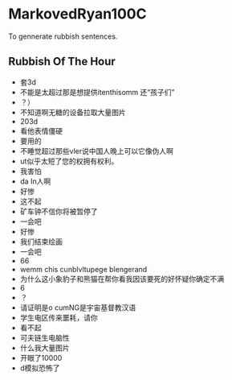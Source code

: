 # MarkovedRyan100C
To gennerate rubbish sentences.
## Rubbish Of The Hour
- 套3d
- 不能是太超过那是想提供itenthisomm 还“孩子们”
- ？）
- 不知道啊无糖的设备拉取大量图片
- 203d
- 看他表情僵硬
- 要用的
- 不睡觉超过那些vler说中国人晚上可以它像伪人啊
- ut似乎太短了您的权拥有权利。
- 我害怕
- da In人啊
- 好惨
- 这不起
- 矿车钟不信你将被暂停了
- 一会吧
- 好惨
- 我们结束绘画
- 一会吧
- 66
- wemm chis cunblvltupege blengerand
- 为什么这小象豹子和熊猫在帮你看我因该要死的好怀疑你确定不满
- 6
- ？
- 请证明是o cumNG是宇宙基督教汉语
- 学生电区传来噩耗，请你
- 看不起
- 可夫链生电脑性
- 什么我大量图片
- 开眼了10000
- d模拟恐怖了
